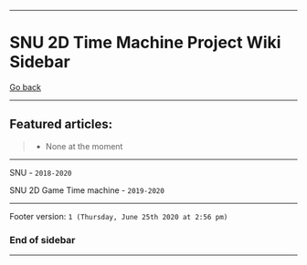 
***

# SNU 2D Time Machine Project Wiki Sidebar

[Go back](https://github.com/seanpm2001/SNU_2D_Time_Machine/wiki/)

***

## Featured articles:

> * None at the moment

***

SNU - `2018-2020`

SNU 2D Game Time machine - `2019-2020`

***

Footer version: `1 (Thursday, June 25th 2020 at 2:56 pm)`

### End of sidebar

***
